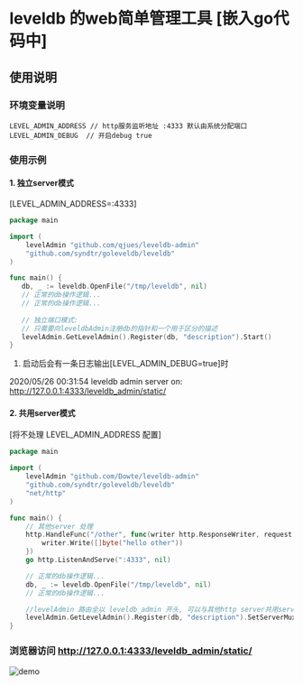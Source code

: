 # leveldb 的web简单管理工具 [嵌入go代码中]

## 使用说明

### 环境变量说明

```
LEVEL_ADMIN_ADDRESS // http服务监听地址 :4333 默认由系统分配端口
LEVEL_ADMIN_DEBUG  // 开启debug true
```

### 使用示例

#### 1. 独立server模式

[LEVEL_ADMIN_ADDRESS=:4333]

```go
package main

import (
    levelAdmin "github.com/qjues/leveldb-admin"
    "github.com/syndtr/goleveldb/leveldb"
)

func main() {
   db, _ := leveldb.OpenFile("/tmp/leveldb", nil)
   // 正常的db操作逻辑...
   // 正常的db操作逻辑...
   
   // 独立端口模式: 
   // 只需要向leveldbAdmin注册db的指针和一个用于区分的描述
   levelAdmin.GetLevelAdmin().Register(db, "description").Start()
}
```

1. 启动后会有一条日志输出[LEVEL_ADMIN_DEBUG=true]时

2020/05/26 00:31:54 leveldb admin server on: http://127.0.0.1:4333/leveldb_admin/static/

#### 2. 共用server模式

[将不处理 LEVEL_ADMIN_ADDRESS 配置]

```go
package main

import (
    levelAdmin "github.com/Dowte/leveldb-admin"
    "github.com/syndtr/goleveldb/leveldb"
    "net/http"
)

func main() {
    // 其他server 处理
    http.HandleFunc("/other", func(writer http.ResponseWriter, request *http.Request) {
        writer.Write([]byte("hello other"))
    })
    go http.ListenAndServe(":4333", nil)

    // 正常的db操作逻辑...
    db, _ := leveldb.OpenFile("/tmp/leveldb", nil)
    // 正常的db操作逻辑...

    //levelAdmin 路由全以 leveldb_admin 开头, 可以与其他http server共用server, 需要手动设置 ServerMux
    levelAdmin.GetLevelAdmin().Register(db, "description").SetServerMux(http.DefaultServeMux).Start()
}
```
### 浏览器访问 http://127.0.0.1:4333/leveldb_admin/static/

![demo](https://raw.githubusercontent.com/Dowte/imgs/master/1057DA66-A4FC-42EE-A3EE-F3FD910DA073.png)